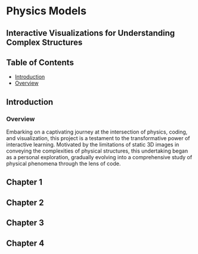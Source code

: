 
# Physics Models
## Interactive Visualizations for Understanding Complex Structures

## Table of Contents
- [Introduction](#Introduction)
 - [Overview](#Overview) 

<a name="Introduction"></a>
## Introduction
### Overview
Embarking on a captivating journey at the intersection of physics, coding, and visualization, this project is a testament to the transformative power of interactive learning. Motivated by the limitations of static 3D images in conveying the complexities of physical structures, this undertaking began as a personal exploration, gradually evolving into a comprehensive study of physical phenomena through the lens of code.
## Chapter 1
## Chapter 2
## Chapter 3
## Chapter 4
